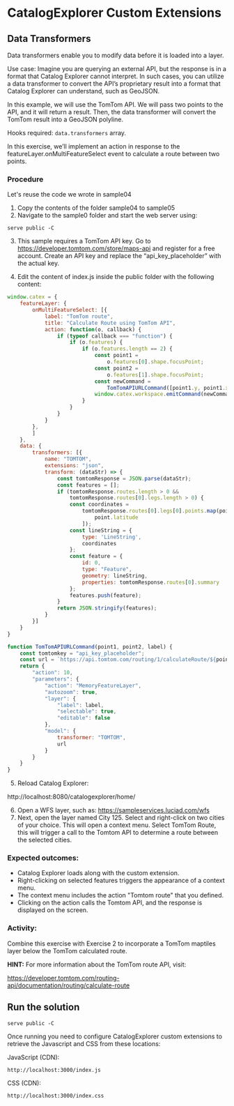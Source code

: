 # CatalogExplorer Custom Extensions
## Data Transformers

Data transformers enable you to modify data before it is loaded into a layer.

Use case: Imagine you are querying an external API, but the response is in a format that Catalog
Explorer cannot interpret. In such cases, you can utilize a data transformer to convert the API’s
proprietary result into a format that Catalog Explorer can understand, such as GeoJSON.

In this example, we will use the TomTom API. We will pass two points to the API, and it will return a
result. Then, the data transformer will convert the TomTom result into a GeoJSON polyline.

Hooks required:
`data.transformers` array.

In this exercise, we’ll implement an action in response to the featureLayer.onMultiFeatureSelect event to calculate a route between two points.

### Procedure

Let's reuse the code we wrote in sample04

1. Copy the contents of the folder sample04 to sample05
2. Navigate to the sample0 folder and start the web server using:
```shell
serve public -C
```
3. This sample requires a TomTom API key. Go to https://developer.tomtom.com/store/maps-api and
   register for a free account. Create an API key and replace the “api_key_placeholder” with the actual
   key.

4. Edit the content of index.js inside the public folder with the following content:

```JavaScript
window.catex = {
    featureLayer: {
        onMultiFeatureSelect: [{
            label: "TomTom route",
            title: "Calculate Route using TomTom API",
            action: function(o, callback) {
                if (typeof callback === "function") {
                    if (o.features) {
                        if (o.features.length == 2) {
                            const point1 =
                                o.features[0].shape.focusPoint;
                            const point2 =
                                o.features[1].shape.focusPoint;
                            const newCommand =
                                TomTomAPIURLCommand([point1.y, point1.x], [point2.y, point2.x], 'TomTom route ');
                            window.catex.workspace.emitCommand(newCommand);
                        }
                    }
                }
            }
        },
        ]
    },
    data: {
        transformers: [{
            name: "TOMTOM",
            extensions: "json",
            transform: (dataStr) => {
                const tomtomResponse = JSON.parse(dataStr);
                const features = [];
                if (tomtomResponse.routes.length > 0 &&
                    tomtomResponse.routes[0].legs.length > 0) {
                    const coordinates =
                        tomtomResponse.routes[0].legs[0].points.map(point => [point.longitude,
                            point.latitude
                        ]);
                    const lineString = {
                        type: 'LineString',
                        coordinates
                    };
                    const feature = {
                        id: 0,
                        type: "Feature",
                        geometry: lineString,
                        properties: tomtomResponse.routes[0].summary
                    };
                    features.push(feature);
                }
                return JSON.stringify(features);
            }
        }]
    }
}

function TomTomAPIURLCommand(point1, point2, label) {
    const tomtomkey = "api_key_placeholder";
    const url = `https://api.tomtom.com/routing/1/calculateRoute/${point1[0]},${point1[1]}:${point2[0]},${point2[1]}/json?&vehicleHeading=90&sectionType=traffic&report=effectiveSettings&routeType=eco&traffic=true&avoid=unpavedRoads&travelMode=car&vehicleMaxSpeed=120&vehicleCommercial=false&vehicleEngineType=combustion&key=${tomtomkey}`;
    return {
        "action": 10,
        "parameters": {
            "action": "MemoryFeatureLayer",
            "autozoom": true,
            "layer": {
                "label": label,
                "selectable": true,
                "editable": false
            },
            "model": {
                transformer: "TOMTOM",
                url
            }
        }
    }
}
```
5. Reload Catalog Explorer:

http://localhost:8080/catalogexplorer/home/

6. Open a WFS layer, such as:
https://sampleservices.luciad.com/wfs
7. Next, open the layer named City 125. Select and right-click on two cities of your choice.
   This will open a context menu. Select TomTom Route, this will trigger a call to the Tomtom API to determine a route between the selected cities.


### Expected outcomes:
* Catalog Explorer loads along with the custom extension.
* Right-clicking on selected features triggers the appearance of a context menu.
* The context menu includes the action "Tomtom route" that you defined.
* Clicking on the action calls the Tomtom API, and the response is displayed on the screen.

### Activity:
Combine this exercise with Exercise 2 to incorporate a TomTom maptiles layer below the TomTom
calculated route.

<strong>HINT:</strong> For more information about the TomTom route API, visit:

https://developer.tomtom.com/routing-api/documentation/routing/calculate-route

## Run the solution

```shell
serve public -C
```

Once running you need to configure CatalogExplorer custom extensions to retrieve the Javascript and CSS from these locations:

JavaScript (CDN):
```
http://localhost:3000/index.js
```

CSS (CDN):
```
http://localhost:3000/index.css
```


